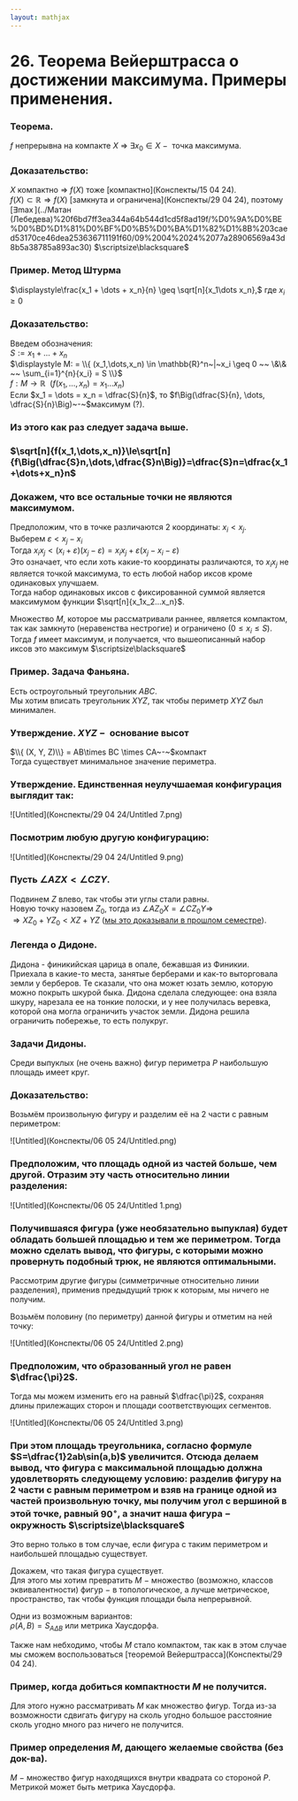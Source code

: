 ```yaml
---  
layout: mathjax  
---  
```

  
# 26. Теорема Вейерштрасса о достижении максимума. Примеры применения.  
  
### Теорема.  
$f$ непрерывна на компакте $X$ $\Rightarrow$ $\exists x_0\in X~-~$ точка максимума.  
  
### Доказательство:  
$X$ компактно $\Rightarrow$ $f(X)$ тоже [компактно](Конспекты/15 04 24).  
$f(X) \subset \mathbb{R}\Rightarrow f(X)$ [замкнута и ограничена](Конспекты/29 04 24), поэтому [$\exists\max$](../Матан (Лебедева)%20f6bd7ff3ea344a64b544d1cd5f8ad19f/%D0%9A%D0%BE%D0%BD%D1%81%D0%BF%D0%B5%D0%BA%D1%82%D1%8B%203caed53170ce46dea253636711191f60/09%2004%2024%2077a28906569a43d8b5a38785a893ac30)  $\scriptsize\blacksquare$  
  
### Пример. Метод Штурма  
$\displaystyle\frac{x_1 + \dots + x_n}{n} \geq \sqrt[n]{x_1\dots x_n},$ где  $x_i \geq 0$  
  
### Доказательство:  
Введем обозначения:  
$S := x_1 + \dots + x_n$  
$\displaystyle M: = \\{ (x_1,\dots,x_n) \in \mathbb{R}^n~|~x_i \geq 0 ~~ \&\& ~~ \sum_{i=1}^{n}{x_i} = S \\}$  
$f:M\to \mathbb{R} ~~ \big(f(x_1,\dots, x_n) = x_1\dots x_n\big)$  
Если $x_1 = \dots = x_n = \dfrac{S}{n}$, то $f\Big(\dfrac{S}{n}, \dots, \dfrac{S}{n}\Big)~-~$максимум (?).  
  
### Из этого как раз следует задача выше.  
  
### $\sqrt[n]{f(x_1,\dots,x_n)}\le\sqrt[n]{f\Big(\dfrac{S}n,\dots,\dfrac{S}n\Big)}=\dfrac{S}n=\dfrac{x_1+\dots+x_n}n$  
  
### Докажем, что все остальные точки не являются максимумом.  
Предположим, что в точке различаются $2$ координаты: $x_i < x_j$.  
Выберем $\varepsilon < x_j - x_i$  
Тогда $x_ix_j < (x_i + \varepsilon)(x_j - \varepsilon)=x_ix_j+\varepsilon(x_j-x_i-\varepsilon)$  
Это означает, что если хоть какие-то координаты различаются, то $x_ix_j$ не является точкой максимума, то есть любой набор иксов кроме одинаковых улучшаем.  
Тогда набор одинаковых иксов с фиксированной суммой является максимумом функции $\sqrt[n]{x_1x_2...x_n}$.  
  
Множество $M$, которое мы рассматривали раннее, является компактом, так как замкнуто (неравенства нестрогие) и ограничено ($0\le x_i\le S)$.  
Тогда $f$ имеет максимум, и получается, что вышеописанный набор иксов это максимум  $\scriptsize\blacksquare$  
  
### Пример. Задача Фаньяна.  
Есть остроугольный треугольник $ABC$.  
Мы хотим вписать треугольник $XYZ$, так чтобы периметр $XYZ$ был минимален.  
  
### Утверждение. $XYZ~-~$ основание высот  
$\\{ (X, Y, Z)\\} = AB\times BC \times CA~-~$компакт  
Тогда существует минимальное значение периметра.  
  
### Утверждение. Единственная неулучшаемая конфигурация выглядит так:  
  
![Untitled](Конспекты/29 04 24/Untitled 7.png)  
  
### Посмотрим любую другую конфигурацию:  
  
![Untitled](Конспекты/29 04 24/Untitled 9.png)  
  
### Пусть $\angle AZX < \angle CZY$.  
Подвинем $Z$ влево, так чтобы эти углы стали равны.  
Новую точку назовем $Z_0$, тогда из $\angle AZ_0X = \angle CZ_0Y \Rightarrow$  
$\Rightarrow XZ_0 + YZ_0 < XZ + YZ$ ([мы это доказывали в прошлом семестре](/www.notion.so/18-a5ed46840fea456a85708ada7e0a7435?pvs=21)).  
  
### Легенда о Дидоне.  
Дидона - финикийская царица в опале, бежавшая из Финикии.  
Приехала в какие-то места, занятые берберами и как-то выторговала земли у берберов. Те сказали, что она может юзать землю, которую можно покрыть шкурой быка. Дидона сделала следующее: она взяла шкуру, нарезала ее на тонкие полоски, и у нее получилась веревка, которой она могла ограничить участок земли. Дидона решила ограничить побережье, то есть полукруг.  
  
### Задачи Дидоны.  
Среди выпуклых (не очень важно) фигур периметра $P$ наибольшую площадь имеет круг.  
  
### Доказательство:  
Возьмём произвольную фигуру и разделим её на $2$ части с равным периметром:  
  
![Untitled](Конспекты/06 05 24/Untitled.png)  
  
### Предположим, что площадь одной из частей больше, чем другой. Отразим эту часть относительно линии разделения:  
  
![Untitled](Конспекты/06 05 24/Untitled 1.png)  
  
### Получившаяся фигура (уже необязательно выпуклая) будет обладать большей площадью и тем же периметром. Тогда можно сделать вывод, что фигуры, с которыми можно провернуть подобный трюк, не являются оптимальными.  
  
Рассмотрим другие фигуры (симметричные относительно линии разделения), применив предыдущий трюк к которым, мы ничего не получим.  
  
Возьмём половину (по периметру) данной фигуры и отметим на ней точку:  
  
![Untitled](Конспекты/06 05 24/Untitled 2.png)  
  
### Предположим, что образованный угол не равен $\dfrac{\pi}2$.  
Тогда мы можем изменить его на равный $\dfrac{\pi}2$, сохраняя длины прилежащих сторон и площади соответствующих сегментов.  
  
![Untitled](Конспекты/06 05 24/Untitled 3.png)  
  
### При этом площадь треугольника, согласно формуле $S=\dfrac{1}2ab\sin(a,b)$ увеличится. Отсюда делаем вывод, что фигура с максимальной площадью должна удовлетворять следующему условию: разделив фигуру на $2$ части с равным периметром и взяв на границе одной из частей произвольную точку, мы получим угол с вершиной в этой точке, равный $90^\circ$, а значит наша фигура $-$ окружность  $\scriptsize\blacksquare$  
  
Это верно только в том случае, если фигура с таким периметром и наибольшей площадью существует.  
  
Докажем, что такая фигура существует.  
Для этого мы хотим превратить $M$ $-$ множество (возможно, классов эквивалентности) фигур $-$ в топологическое, а лучше метрическое, пространство, так чтобы функция площади была непрерывной.  
  
Одни из возможным вариантов:  
$\rho(A,B)=S_{A\Delta B}$ или метрика Хаусдорфа.  
  
Также нам небходимо, чтобы $M$ стало компактом, так как в этом случае мы сможем воспользоваться [теоремой Вейерштрасса](Конспекты/29 04 24).  
  
### Пример, когда добиться компактности $M$ не получится.  
Для этого нужно рассматривать $M$ как множество фигур. Тогда из-за возможности сдвигать фигуру на сколь угодно большое расстояние сколь угодно много раз ничего не получится.  
  
### Пример определения $M$, дающего желаемые свойства (без док-ва).  
$M~-~$множество фигур находящихся внутри квадрата со стороной $P$.  
Метрикой может быть метрика Хаусдорфа.  
